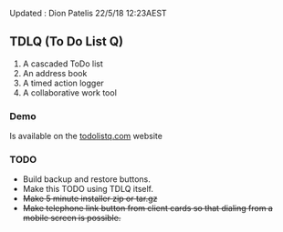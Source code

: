 Updated : Dion Patelis 22/5/18 12:23AEST

## TDLQ (To Do List Q)

1. A cascaded ToDo list
2. An address book
3. A timed action logger
4. A collaborative work tool


### Demo
Is available on the [todolistq.com][1] website

### TODO

* Build backup and restore buttons.
* Make this TODO using TDLQ itself.
* ~~Make 5 minute installer zip or tar.gz~~
* ~~Make telephone link button from client cards so that dialing from a mobile screen is possible.~~

[1]: http://todolistq.com